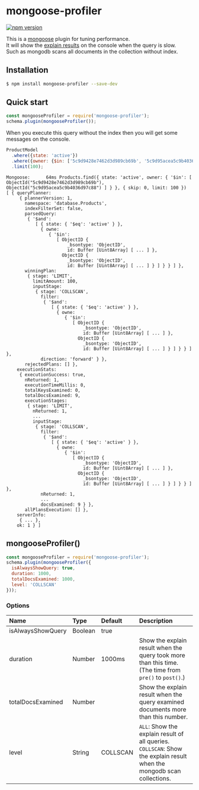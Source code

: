 # mongoose-profiler
[![npm version](https://badge.fury.io/js/mongoose-profiler.svg)](https://www.npmjs.com/package/mongoose-profiler)

This is a [mongoose](https://mongoosejs.com) plugin for tuning performance.  
It will show the [explain results](https://docs.mongodb.com/manual/reference/explain-results/) on the console when the query is slow.  
Such as mongodb scans all documents in the collection without index.

## Installation
```bash
$ npm install mongoose-profiler --save-dev
```

## Quick start
```js
const mongooseProfiler = require('mongoose-profiler');
schema.plugin(mongooseProfiler());
```

When you execute this query without the index then you will get some messages on the console.
```js
ProductModel
  .where({state: 'active'})
  .where({owner: {$in: ['5c9d9428e7462d3d989cb69b', '5c9d95acea5c9b4036d97c88']}})
  .limit(100);
```
```base
Mongoose:      64ms Products.find({ state: 'active', owner: { '$in': [ ObjectId("5c9d9428e7462d3d989cb69b"), ObjectId("5c9d95acea5c9b4036d97c88") ] } }, { skip: 0, limit: 100 })
[ { queryPlanner:
     { plannerVersion: 1,
       namespace: 'database.Products',
       indexFilterSet: false,
       parsedQuery:
        { '$and':
           [ { state: { '$eq': 'active' } },
             { owne:
                { '$in':
                   [ ObjectID {
                       _bsontype: 'ObjectID',
                       id: Buffer [Uint8Array] [ ... ] },
                     ObjectID {
                       _bsontype: 'ObjectID',
                       id: Buffer [Uint8Array] [ ... ] } ] } } ] },
       winningPlan:
        { stage: 'LIMIT',
          limitAmount: 100,
          inputStage:
           { stage: 'COLLSCAN',
             filter:
              { '$and':
                 [ { state: { '$eq': 'active' } },
                   { owne:
                      { '$in':
                         [ ObjectID {
                             _bsontype: 'ObjectID',
                             id: Buffer [Uint8Array] [ ... ] },
                           ObjectID {
                             _bsontype: 'ObjectID',
                             id: Buffer [Uint8Array] [ ... ] } ] } } ] },
             direction: 'forward' } },
       rejectedPlans: [] },
    executionStats:
     { executionSuccess: true,
       nReturned: 1,
       executionTimeMillis: 0,
       totalKeysExamined: 0,
       totalDocsExamined: 9,
       executionStages:
        { stage: 'LIMIT',
          nReturned: 1,
          ...
          inputStage:
           { stage: 'COLLSCAN',
             filter:
              { '$and':
                 [ { state: { '$eq': 'active' } },
                   { owne:
                      { '$in':
                         [ ObjectID {
                             _bsontype: 'ObjectID',
                             id: Buffer [Uint8Array] [ ... ] },
                           ObjectID {
                             _bsontype: 'ObjectID',
                             id: Buffer [Uint8Array] [ ... ] } ] } } ] },
             nReturned: 1,
             ...
             docsExamined: 9 } },
       allPlansExecution: [] },
    serverInfo:
     { ... },
    ok: 1 } ]
```

## mongooseProfiler()
```js
const mongooseProfiler = require('mongoose-profiler');
schema.plugin(mongooseProfiler({
  isAlwaysShowQuery: true,
  duration: 1000,
  totalDocsExamined: 1000,
  level: 'COLLSCAN'
}));
```
### Options
  Name                     |        Type      |   Default  |  Description
:------------------|:------------|:---------|:------------
 isAlwaysShowQuery | Boolean         |    true     |     
 duration     |  Number        |  1000ms  |  Show the explain result when the query took more than this time.<br/>(The time from `pre()` to `post()`.)
 totalDocsExamined |  Number        |               | Show the explain result when the query examined documents more than this number.
 level                     |  String           | COLLSCAN |`ALL`: Show the explain result of all queries.<br/>`COLLSCAN`: Show the explain result when the mongodb scan collections.
